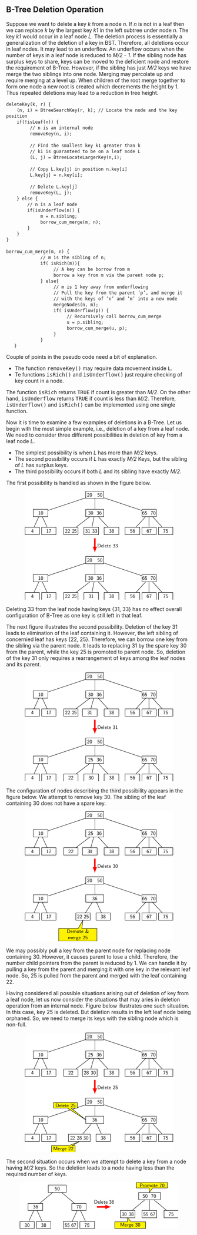 ## B-Tree Deletion Operation 
 
Suppose we want to delete a key <i>k</i> from a node <i>n</i>. If <i>n</i> is not in a leaf 
then we can replace <i>k</i> by the largest key <i>k1</i> in the left subtree under node <i>n</i>. The key 
<i>k1</i> would occur in a leaf node <i>L</i>. The deletion process is essentially a generalization of the 
deletion of a key in BST. Therefore, all deletions occur in leaf nodes. It may lead to an underflow. An underflow 
occurs when the number of keys in a leaf node is reduced to <i>M/2 - 1</i>. If the sibling node has surplus keys to 
share, keys can be moved to the deficient node and restore the requirement of B-Tree. However, if the sibling has
just <i>M/2</i> keys we have merge the two siblings into one node. Merging may percolate up and require merging at 
a level up. When children of the root merge together to form one node a new root is created which decrements the height
by 1. Thus repeated deletions may lead to a reduction in tree height.
 
```
deleteKey(k, r) {
    (n, i) = BtreeSearchKey(r, k); // Locate the node and the key position
    if(!isLeaf(n)) {
         // n is an internal node
         removeKey(n, i);
         
         // Find the smallest key k1 greater than k  
         // k1 is guaranteed to be on a leaf node L
         (L, j) = BtreeLocateLargerKey(n,i); 
         
         // Copy L.key[j] in position n.key[i]
         L.key[j] = n.key[i]; 
         
         // Delete L.key[j]
         removeKey(L, j); 
    } else {
        // n is a leaf node 
        if(isUnderflow(n)) {
             m = n.sibling;
             borrow_cum_merge(m, n);
        }
    }
}

borrow_cum_merge(m, n) {
             // m is the sibling of n;
             if( isRich(m)){ 
                  // A key can be borrow from m
                  borrow a key from m via the parent node p;
             } else{ 
                  // m is 1 key away from underflowing 
                  // Pull the key from the parent ’p’, and merge it
                  // with the keys of ’n’ and ’m’ into a new node
                  mergeNodes(n, m); 
                  if( isUnderflow(p)) {
                       // Recursively call borrow_cum_merge 
                       u = p.sibling;
                       borrow_cum_merge(u, p);
                  }
             }
   }
```

Couple of points in the pseudo code need a bit of explanation. 
- The function <tt>removeKey()</tt> may require data movement inside <tt>L</tt>.
- Te functions <tt>isRich()</tt> and <tt>isUnderflow()</tt> just require checking of key count in a node.

The function <tt>isRich</tt> returns <tt>TRUE</tt> if count is greater than <i>M/2</i>. On the other hand, 
<tt>isUnderflow</tt> returns <tt>TRUE</tt> if count is less than <i>M/2</i>. Therefore, <tt>isUnderflow()</tt> and 
<tt>isRich()</tt> can be implemented using one single function.  

Now it is time to examine a few examples of deletions in a B-Tree. Let us begin with the most simple example, i.e.,
deletion of a key from a leaf node. We need to consider three different possibilities in deletion of key from 
a leaf node <i>L</i>. 
- The simplest possibility is when <i>L</i> has more than <i>M/2</i> keys. 
- The second possibility occurs if <i>L</i> has exactly <i>M/2</i> Keys, but the sibling of <i>L</i> has surplus keys.
- The third possibility occurs if both <i>L</i> and its sibling have exactly <i>M/2</i>. 

The first possibility is handled as shown in the figure below.

<p style="text-align:center;"><img src="../images/bTreeDelEx5.png"></p>
Deleting 33 from the leaf node having keys {31, 33} has no effect overall configuration of B-Tree as one key is still left
in that leaf. 

The next figure illustrates the second possibility. Deletion of the key 31 leads to elimination of the leaf containing
it. However, the left sibling of concernied leaf has keys {22, 25}. Therefore, we can borrow one key from the sibling
via the parent node. It leads to replacing 31 by the spare key 30 from the parent, while the key 25 is promoted to parent
node.  So, deletion of the key 31 only requires a rearrangement of keys among the leaf nodes and its parent.
<p style="text-align:center;"><img src="../images/bTreeDelEx6.png"></p>

The configuration of nodes describing the third possibility appears in the figure below. We attempt to remove key 30. The
sibling of the leaf containing 30 does not have a spare key. 
<p style="text-align:center;"><img src="../images/bTreeDelEx7.png"></p>

We may possibly pull a key from the parent node for replacing node containing 30. However, it causes parent to lose a 
child. Therefore, the number child pointers from the parent is reduced by 1. We can handle it by pulling a key from the
parent and merging it with one key in the relevant leaf node. So, 25 is pulled from the parent and merged with the leaf
containing 22.

Having considered all possible situations arising out of deletion of key from a leaf node, let us now consider the
situations that may aries in deletion operation from an internal node. Figure below illustrates one such situation. 
In this case, key 25 is deleted. But deletion results in the left leaf node being orphaned. So, we need to merge its 
keys with the sibling node which is non-full. 
<p style="text-align:center;"><img src="../images/bTreeDelEx8.png"></p>

The second situation occurs when we attempt to delete a key from a node having <i>M/2</i> keys. So the deletion leads to
a node having less than the required number of keys.
<p style="text-align:center;"><img src="../images/bTreeDelEx9.png"></p>

